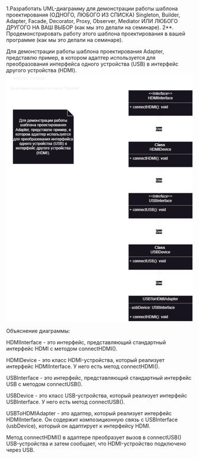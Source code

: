 1.Разработать UML-диаграмму для демонстрации работы шаблона проектирования (ОДНОГО, ЛЮБОГО ИЗ СПИСКА) Singleton, Builder, Adapter, Facade, Decorator, Proxy, Observer, Mediator ИЛИ ЛЮБОГО ДРУГОГО НА ВАШ ВЫБОР (как мы это делали на семинаре).
2**. Продемонстрировать работу этого шаблона проектирования в вашей программе (как мы это делали на семинаре).

Для демонстрации работы шаблона проектирования Adapter, представлю пример, в котором адаптер используется для преобразования интерфейса одного устройства (USB) в интерфейс другого устройства (HDMI).
![Adapter.png](Adapter.png)

Объяснение диаграммы:

HDMIInterface - это интерфейс, представляющий стандартный интерфейс HDMI с методом connectHDMI().

HDMIDevice - это класс HDMI-устройства, который реализует интерфейс HDMIInterface. У него есть метод connectHDMI().

USBInterface - это интерфейс, представляющий стандартный интерфейс USB с методом connectUSB().

USBDevice - это класс USB-устройства, который реализует интерфейс USBInterface. У него есть метод connectUSB().

USBToHDMIAdapter - это адаптер, который реализует интерфейс HDMIInterface. 
Он содержит композиционную связь с USBInterface (usbDevice), который он адаптирует к интерфейсу HDMI. 

Метод connectHDMI() в адаптере преобразует вызов в connectUSB() USB-устройства и затем сообщает, что HDMI-устройство подключено через USB.


